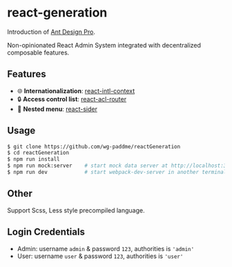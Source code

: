 # react-generation

Introduction of [Ant Design Pro](https://pro.ant.design/).

Non-opinionated React Admin System integrated with decentralized composable features.

## Features

- :globe_with_meridians: **Internationalization**: [react-intl-context](https://github.com/AlanWei/react-intl-context)
- :lock: **Access control list**: [react-acl-router](https://github.com/AlanWei/react-acl-router)
- :memo: **Nested menu**: [react-sider](https://github.com/AlanWei/react-sider)

## Usage

```bash
$ git clone https://github.com/wg-paddme/reactGeneration
$ cd reactGeneration
$ npm run install
$ npm run mock:server    # start mock data server at http://localhost:3000, npm run mock:server also works
$ npm run dev            # start webpack-dev-server in another terminal window at http://localhost:8181, npm run dev also works
```

## Other

Support Scss, Less style precompiled language.

## Login Credentials

- Admin: username `admin` & password `123`, authorities is `'admin'`
- User: username `user` & password `123`, authorities is `'user'`

